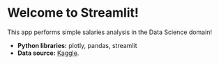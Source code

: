 # Welcome to Streamlit!

This app performs simple salaries analysis in the Data Science domain!
* **Python libraries:** plotly, pandas, streamlit
* **Data source:** [Kaggle](https://www.kaggle.com/datasets/ruchi798/data-science-job-salaries/download?datasetVersionNumber=1).
